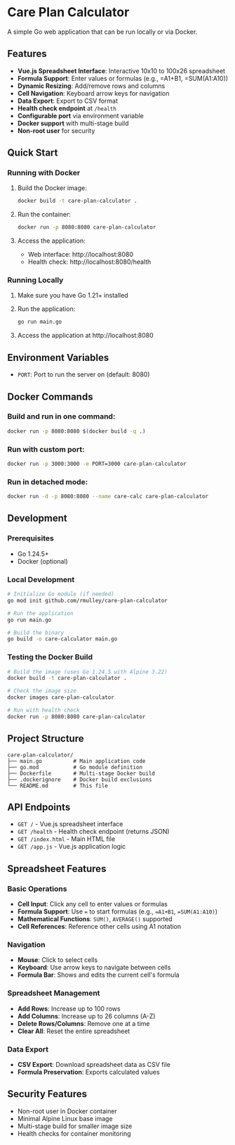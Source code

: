 # Care Plan Calculator

A simple Go web application that can be run locally or via Docker.

## Features

- **Vue.js Spreadsheet Interface**: Interactive 10x10 to 100x26 spreadsheet
- **Formula Support**: Enter values or formulas (e.g., =A1+B1, =SUM(A1:A10))
- **Dynamic Resizing**: Add/remove rows and columns
- **Cell Navigation**: Keyboard arrow keys for navigation
- **Data Export**: Export to CSV format
- **Health check endpoint** at `/health`
- **Configurable port** via environment variable
- **Docker support** with multi-stage build
- **Non-root user** for security

## Quick Start

### Running with Docker

1. Build the Docker image:
   ```bash
   docker build -t care-plan-calculator .
   ```

2. Run the container:
   ```bash
   docker run -p 8080:8080 care-plan-calculator
   ```

3. Access the application:
   - Web interface: http://localhost:8080
   - Health check: http://localhost:8080/health

### Running Locally

1. Make sure you have Go 1.21+ installed
2. Run the application:
   ```bash
   go run main.go
   ```

3. Access the application at http://localhost:8080

## Environment Variables

- `PORT`: Port to run the server on (default: 8080)

## Docker Commands

### Build and run in one command:
```bash
docker run -p 8080:8080 $(docker build -q .)
```

### Run with custom port:
```bash
docker run -p 3000:3000 -e PORT=3000 care-plan-calculator
```

### Run in detached mode:
```bash
docker run -d -p 8080:8080 --name care-calc care-plan-calculator
```

## Development

### Prerequisites
- Go 1.24.5+
- Docker (optional)

### Local Development
```bash
# Initialize Go module (if needed)
go mod init github.com/rmulley/care-plan-calculator

# Run the application
go run main.go

# Build the binary
go build -o care-calculator main.go
```

### Testing the Docker Build
```bash
# Build the image (uses Go 1.24.5 with Alpine 3.22)
docker build -t care-plan-calculator .

# Check the image size
docker images care-plan-calculator

# Run with health check
docker run -p 8080:8080 care-plan-calculator
```

## Project Structure

```
care-plan-calculator/
├── main.go          # Main application code
├── go.mod           # Go module definition
├── Dockerfile       # Multi-stage Docker build
├── .dockerignore    # Docker build exclusions
└── README.md        # This file
```

## API Endpoints

- `GET /` - Vue.js spreadsheet interface
- `GET /health` - Health check endpoint (returns JSON)
- `GET /index.html` - Main HTML file
- `GET /app.js` - Vue.js application logic

## Spreadsheet Features

### Basic Operations
- **Cell Input**: Click any cell to enter values or formulas
- **Formula Support**: Use `=` to start formulas (e.g., `=A1+B1`, `=SUM(A1:A10)`)
- **Mathematical Functions**: `SUM()`, `AVERAGE()` supported
- **Cell References**: Reference other cells using A1 notation

### Navigation
- **Mouse**: Click to select cells
- **Keyboard**: Use arrow keys to navigate between cells
- **Formula Bar**: Shows and edits the current cell's formula

### Spreadsheet Management
- **Add Rows**: Increase up to 100 rows
- **Add Columns**: Increase up to 26 columns (A-Z)
- **Delete Rows/Columns**: Remove one at a time
- **Clear All**: Reset the entire spreadsheet

### Data Export
- **CSV Export**: Download spreadsheet data as CSV file
- **Formula Preservation**: Exports calculated values

## Security Features

- Non-root user in Docker container
- Minimal Alpine Linux base image
- Multi-stage build for smaller image size
- Health checks for container monitoring